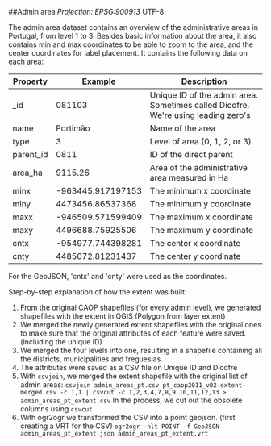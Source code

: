 ##Admin area
_Projection: EPSG:900913_
UTF-8

The admin area dataset contains an overview of the administrative areas in Portugal, from level 1 to 3. Besides basic information about the area, it also contains min and max coordinates to be able to zoom to the area, and the center coordinates for label placement.  It contains the following data on each area:

| Property | Example | Description |
| --- | --- | --- |
| _id | 081103 | Unique ID of the admin area. Sometimes called Dicofre. We're using leading zero's |
| name | Portimão | Name of the area |
| type | 3 | Level of area (0, 1, 2, or 3) |
| parent_id | 0811 | ID of the direct parent |
| area_ha | 9115.26 | Area of the administrative area measured in Ha |
| minx | -963445.917197153 | The minimum x coordinate |
| miny | 4473456.86537368 | The minimum y coordinate |
| maxx | -946509.571599409 | The maximum x coordinate |
| maxy | 4496688.75925506 | The maximum y coordinate |
| cntx | -954977.744398281 | The center x coordinate |
| cnty | 4485072.81231437 | The center y coordinate |

For the GeoJSON, 'cntx' and 'cnty' were used as the coordinates.

Step-by-step explanation of how the extent was built:

1. From the original CAOP shapefiles (for every admin level), we generated shapefiles with the extent in QGIS (Polygon from layer extent)
2. We merged the newly generated extent shapefiles with the original ones to make sure that the original attributes of each feature were saved. (including the unique ID)
3. We merged the four levels into one, resulting in a shapefile containing all the districts, municipalities and freguesias.
4. The attributes were saved as a CSV file on Unique ID and Dicofre
5. With ```csvjoin```, we merged the extent shapefile with the original list of admin areas: ```csvjoin admin_areas_pt.csv pt_caop2011_v02-extent-merged.csv -c 1,1 | csvcut -c 1,2,3,4,7,8,9,10,11,12,13 > admin_areas_pt_extent.csv``` In the process, we cut out the obsolete columns using ```csvcut```
6. With ogr2ogr we transformed the CSV into a point geojson. (first creating a VRT for the CSV) ```ogr2ogr -nlt POINT -f GeoJSON admin_areas_pt_extent.json admin_areas_pt_extent.vrt```